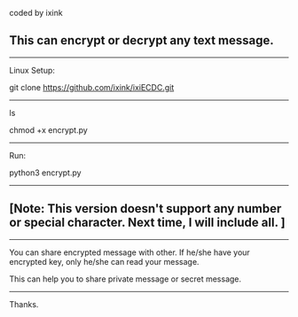 coded by ixink

This can encrypt or decrypt any text message. 
-------------------------------------

--------------------------------

Linux Setup: 

git clone https://github.com/ixink/ixiECDC.git
______________________________
ls

chmod +x encrypt.py

___________________________________________
Run:

python3 encrypt.py

_____________________________

[Note: This version doesn't support any number or special character. Next time, I will include all. ]
--------------------------------------------

---------------------------

You can share encrypted message with other. If he/she have your encrypted key, only he/she can read your message.

This can help you to share private message or secret message.

--------------------------

Thanks.
